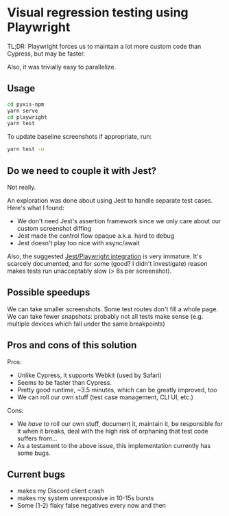 # Visual regression testing using Playwright

TL;DR: Playwright forces us to maintain a lot more custom code than Cypress, but may be faster.

Also, it was trivially easy to parallelize.

## Usage

```sh
cd pyxis-npm
yarn serve
cd playwright
yarn test
```

To update baseline screenshots if appropriate, run:

```sh
yarn test -u
```

## Do we need to couple it with Jest?

Not really.

An exploration was done about using Jest to handle separate test cases. Here's what I found:

- We don't need Jest's assertion framework since we only care about our custom screenshot diffing
- Jest made the control flow opaque a.k.a. hard to debug
- Jest doesn't play too nice with async/await

Also, the suggested [Jest/Playwright integration](https://github.com/playwright-community/jest-playwright) is very immature. It's scarcely documented, and for some (good? I didn't investigate) reason makes tests run unacceptably slow (> 8s per screenshot).

## Possible speedups

We can take smaller screenshots. Some test routes don't fill a whole page.
We can take fewer snapshots: probably not all tests make sense (e.g. multiple devices which fall under the same breakpoints)

## Pros and cons of this solution

Pros:

- Unlike Cypress, it supports Webkit (used by Safari)
- Seems to be faster than Cypress.
- Pretty good runtime, ~3.5 minutes, which can be greatly improved, too
- We can roll our own stuff (test case management, CLI UI, etc.)

Cons:

- We _have to_ roll our own stuff, document it, maintain it, be responsible for it when it breaks, deal with the high risk of orphaning that test code suffers from...
- As a testament to the above issue, this implementation currently has some bugs.

## Current bugs

- makes my Discord client crash
- makes my system unresponsive in 10-15s bursts
- Some (1-2) flaky false negatives every now and then
